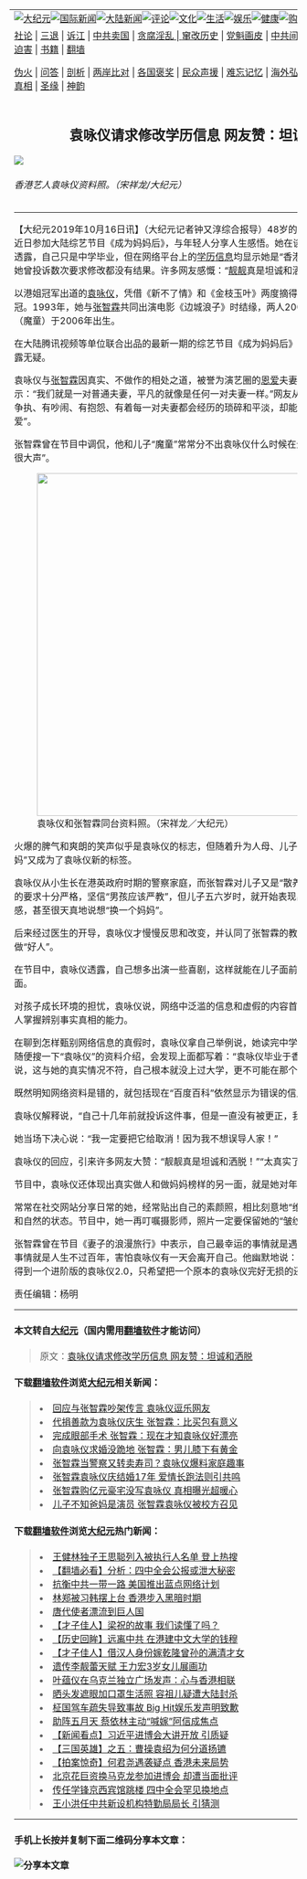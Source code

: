 <a name="1" id="1" target="_blank"></a><span id="1"></span>
<table border="0"><tr><td colspan="2" VALIGN=TOP><a href="https://github.com/mprjd2205/djy/blob/master/gb/nsc413.md#1"><img src="https://gitlab.com/szzdlab/www/raw/master/t/djy/1.jpg" title="大纪元"></a><a href="https://github.com/mprjd2205/djy/blob/master/gb/n24hr.md#1"><img src="https://gitlab.com/szzdlab/www/raw/master/t/djy/3.jpg" title="国际新闻"></a><a href="https://github.com/mprjd2205/djy/blob/master/gb/nsc413.md#1"><img src="https://gitlab.com/szzdlab/www/raw/master/t/djy/4.jpg" title="大陆新闻"></a><a href="https://github.com/mprjd2205/djy/blob/master/gb/news392.md#1"><img src="https://gitlab.com/szzdlab/www/raw/master/t/djy/5.jpg" title="评论"></a><a href="https://github.com/mprjd2205/djy/blob/master/gb/news2007.md#1"><img src="https://gitlab.com/szzdlab/www/raw/master/t/djy/6.jpg" title="文化"></a><a href="https://github.com/mprjd2205/djy/blob/master/gb/news2008.md#1"><img src="https://gitlab.com/szzdlab/www/raw/master/t/djy/7.jpg" title="生活"></a><a href="https://github.com/mprjd2205/djy/blob/master/gb/ncyule.md#1"><img src="https://gitlab.com/szzdlab/www/raw/master/t/djy/8.jpg" title="娱乐"></a><a href="https://github.com/mprjd2205/djy/blob/master/gb/nsc1002.md#1"><img src="https://gitlab.com/szzdlab/www/raw/master/t/djy/9.jpg" title="健康"><a href="https://www.youlucky.com"><img src="https://gitlab.com/szzdlab/www/raw/master/t/djy/10.jpg" title="购物"></a><a href="https://www.supportepoch.org/donation?utm_medium=epochtimes&utm_source=referral&utm_campaign=donate_button_djyhomepage"><img src="https://gitlab.com/szzdlab/www/raw/master/t/djy/12.jpg" title="捐款"></a></td></tr>
<tr><td colspan="2" VALIGN=TOP><a target="_blank" href="https://github.com/mprjd2205/djy/blob/master/gb/9p.md#1">社论</a> | <a target="_blank" href="https://github.com/mprjd2205/djy/blob/master/gb/nf5657.md#1">三退</a> | <a target="_blank" href="https://github.com/mprjd2205/djy/blob/master/gb/nf6123.md#1">诉江</a> | <a target="_blank" href="https://github.com/mprjd2205/djy/blob/master/gb/nf1176117.md#1">中共卖国</a> | <a target="_blank" href="https://github.com/mprjd2205/djy/blob/master/gb/nf5773.md#1">贪腐淫乱 | <a target="_blank" href="https://github.com/mprjd2205/djy/blob/master/gb/nf1176115.md#1">窜改历史</a> | <a target="_blank" href="https://github.com/mprjd2205/djy/blob/master/gb/nf1176107.md#1">党魁画皮</a> | <a target="_blank" href="https://github.com/mprjd2205/djy/blob/master/gb/nf1320400.md#1">中共间谍</a> | <a target="_blank" href="https://github.com/mprjd2205/djy/blob/master/gb/nf1176114.md#1">破坏传统</a> | <a target="_blank" href="https://github.com/mprjd2205/djy/blob/master/gb/nf5287.md#1">恶贯满盈</a> | <a target="_blank" href="https://github.com/mprjd2205/djy/blob/master/gb/ncid278.md#1">人权</a> | <a target="_blank" href="https://github.com/mprjd2205/djy/blob/master/gb/nf1176111.md#1">迫害</a> | <a target="_blank" href="https://github.com/mprjd2205/djy/blob/master/gb/nf1235328.md#1">书籍</a> | <a target="_blank" href="https://github.com/mprjd2205/www/blob/master/README.md?zsrh#1">翻墙</a></p><p><a target="_blank" href="https://github.com/mprjd2205/djy/blob/master/gb/nf5562.md#1">伪火</a> | <a target="_blank" href="https://github.com/mprjd2205/djy/blob/master/gb/nf4378.md#1">问答</a> | <a target="_blank" href="https://github.com/mprjd2205/djy/blob/master/gb/nf5792.md#1">剖析</a> | <a target="_blank" href="https://github.com/mprjd2205/djy/blob/master/gb/nf5735.md#1">两岸比对</a> | <a target="_blank" href="https://github.com/mprjd2205/djy/blob/master/gb/nf6119.md#1">各国褒奖</a> | <a target="_blank" href="https://github.com/mprjd2205/djy/blob/master/gb/nf6120.md#1">民众声援</a> | <a target="_blank" href="https://github.com/mprjd2205/djy/blob/master/gb/nf1188594.md#1">难忘记忆</a> | <a target="_blank" href="https://github.com/mprjd2205/djy/blob/master/gb/nf3180.md#1">海外弘传</a> | <a target="_blank" href="https://github.com/mprjd2205/djy/blob/master/gb/nf5410.md#1">万人上访</a> | <a target="_blank" href="https://github.com/mprjd2205/ntdtv/blob/master/gb/prog1530_1.md#1">和平抗议</a> | <a target="_blank" href="https://github.com/mprjd2205/djy/blob/master/gb/nf4386.md#1">支持</a> | <a target="_blank" href="https://github.com/mprjd2205/djy/blob/master/gb/nf4389.md#1">真相</a> | <a target="_blank" href="https://github.com/mprjd2205/djy/blob/master/gb/nf5790.md#1">圣缘</a> | <a target="_blank" href="https://github.com/mprjd2205/djy/blob/master/gb/nf4786.md#1">神韵</a></td></tr>
<tr><td VALIGN=TOP width="626"><h2 align=center>袁咏仪请求修改学历信息 网友赞：坦诚和洒脱</h2>
<img src="http://i.epochtimes.com/assets/uploads/2019/10/150819090508100311-600x400.jpg" />
<h6>香港艺人袁咏仪资料照。（宋祥龙/大纪元）
</h6>
<hr>
<p>【大纪元2019年10月16日讯】（大纪元记者钟又淳综合报导）48岁的香港艺人<a href="https://github.com/mprjd2205/djy/blob/master/gb/tag/%E8%A2%81%E5%92%8F%E4%BB%AA.md">袁咏仪</a>（<a href="https://github.com/mprjd2205/djy/blob/master/gb/tag/%E9%9D%93%E9%9D%93.md">靓靓</a>）近日参加大陆综艺节目《成为妈妈后》，与年轻人分享人生感悟。她在谈及网络信息的真假问题时透露，自己只是中学毕业，但在网络平台上的<a href="https://github.com/mprjd2205/djy/blob/master/gb/tag/%E5%AD%A6%E5%8E%86%E4%BF%A1%E6%81%AF.md">学历信息</a>均显示她是“香港理工大学设计系毕业”，她曾投诉数次要求修改都没有结果。许多网友感慨：“<a href="https://github.com/mprjd2205/djy/blob/master/gb/tag/%E9%9D%93%E9%9D%93.md">靓靓</a>真是坦诚和洒脱！”</p>
<p>以港姐冠军出道的<a href="https://github.com/mprjd2205/djy/blob/master/gb/tag/%E8%A2%81%E5%92%8F%E4%BB%AA.md">袁咏仪</a>，凭借《新不了情》和《金枝玉叶》两度摘得香港电影金像奖影后桂冠。1993年，她与<a href="https://github.com/mprjd2205/djy/blob/master/gb/tag/%E5%BC%A0%E6%99%BA%E9%9C%96.md">张智霖</a>共同出演电影《边城浪子》时结缘，两人2001年结婚，儿子张慕童（魔童）于2006年出生。</p>
<p>在大陆腾讯视频等单位联合出品的最新一期的综艺节目《成为妈妈后》中，袁咏仪坦率的个性展露无疑。</p>
<p>袁咏仪与<a href="https://github.com/mprjd2205/djy/blob/master/gb/tag/%E5%BC%A0%E6%99%BA%E9%9C%96.md">张智霖</a>因真实、不做作的相处之道，被誉为演艺圈的<a href="https://github.com/mprjd2205/djy/blob/master/gb/tag/%E6%81%A9%E7%88%B1.md">恩爱</a>夫妻，但袁咏仪在受访时表示：“我们就是一对普通夫妻，平凡的就像是任何一对夫妻一样。”网友从节目中发现，他们两人有争执、有吵闹、有抱怨、有着每一对夫妻都会经历的琐碎和平淡，却能随时自然而然地“秀恩爱”。</p>
<p>张智霖曾在节目中调侃，他和儿子“魔童”常常分不出袁咏仪什么时候在生气，“因为她平常说话就很大声”。</p>
<figure id="attachment_6516249" style="width: 600px" class="wp-caption aligncenter"><img class="wp-image-6516249 size-large" src="http://i.epochtimes.com/assets/uploads/2015/10/151007081640100311-600x399.jpg" alt="" width="600" b="399" /><figcaption class="wp-caption-text">袁咏仪和张智霖同台资料照。（宋祥龙／大纪元）</figcaption></figure>
<p>火爆的脾气和爽朗的笑声似乎是袁咏仪的标志，但随着升为人母、儿子“魔童”渐渐长大，“虎妈”又成为了袁咏仪新的标签。</p>
<p>袁咏仪从小生长在港英政府时期的警察家庭，而张智霖对儿子又是“散养”教育法。袁咏仪对孩子的要求十分严格，坚信“男孩应该严教”，但儿子五六岁时，就开始表现出了对妈妈教育方式的反感，甚至很天真地说想“换一个妈妈”。</p>
<p>后来经过医生的开导，袁咏仪才慢慢反思和改变，并认同了张智霖的教育方式，开始在儿子面前做“好人”。</p>
<p>在节目中，袁咏仪透露，自己想多出演一些喜剧，这样就能在儿子面前多展现轻松和幽默的一面。</p>
<p>对孩子成长环境的担忧，袁咏仪说，网络中泛滥的信息和虚假的内容首当其冲，她希望现在年轻人掌握辨别事实真相的能力。</p>
<p>在聊到怎样甄别网络信息的真假时，袁咏仪拿自己举例说，她读完中学之后，就开始工作，但是随便搜一下“袁咏仪”的资料介绍，会发现上面都写着：“袁咏仪毕业于香港理工大学设计系。”她说，这与她的真实情况不符，自己根本就没上过大学，更不可能在那个学校毕业。</p>
<p>既然明知网络资料是错的，就包括现在“百度百科”依然显示为错误的信息，为什么不更正呢？</p>
<p>袁咏仪解释说，“自己十几年前就投诉这件事，但是一直没有被更正，我自己也很无奈啊！”</p>
<p>她当场下决心说：“我一定要把它给取消！因为我不想误导人家！”</p>
<p>袁咏仪的回应，引来许多网友大赞：“靓靓真是坦诚和洒脱！”“太真实了，被圈粉了！”</p>
<p>节目中，袁咏仪还体现出真实做人和做妈妈榜样的另一面，就是她对年龄和岁月的接纳。</p>
<p>常常在社交网站分享日常的她，经常贴出自己的素颜照，相比刻意地“维持美貌”，她更喜欢舒服和自然的状态。节目中，她一再叮嘱摄影师，照片一定要保留她的“皱纹”。</p>
<p>张智霖曾在节目《妻子的浪漫旅行》中表示，自己最幸运的事情就是遇到了袁咏仪，而最恐惧的事情就是人生不过百年，害怕袁咏仪有一天会离开自己。他幽默地说：“旅行结束之后，我不奢求得到一个进阶版的袁咏仪2.0，只希望把一个原本的袁咏仪完好无损的还给我。”</p>
<p>责任编辑：杨明</p>

<hr>

#### 本文转自<a href="http://www.epochtimes.com">大纪元</a>（国内需用<a href="https://git.io/JesJV">翻墙软件</a>才能访问）
> 原文：<a href="http://www.epochtimes.com/gb/19/10/15/n11590662.htm">袁咏仪请求修改学历信息 网友赞：坦诚和洒脱</a>


#### 下载<a href="https://git.io/JesJV">翻墙软件</a>浏览<a href="http://www.epochtimes.com">大纪元</a>相关新闻：
> <li><a href="http://www.epochtimes.com/gb/18/11/18/n10859984.htm">回应与张智霖吵架传言 袁咏仪逗乐网友</a></li>
> <li><a href="http://www.epochtimes.com/gb/18/9/5/n10691085.htm">代捐善款为袁咏仪庆生 张智霖：比买包有意义</a></li>
> <li><a href="http://www.epochtimes.com/gb/18/9/2/n10685429.htm">完成眼部手术 张智霖：现在才知袁咏仪好漂亮</a></li>
> <li><a href="http://www.epochtimes.com/gb/18/5/31/n10444861.htm">向袁咏仪求婚没跪地 张智霖：男儿膝下有黄金</a></li>
> <li><a href="http://www.epochtimes.com/gb/18/5/5/n10364661.htm">张智霖当警察又转卖寿司？袁咏仪爆料家庭趣事</a></li>
> <li><a href="http://www.epochtimes.com/gb/18/2/8/n10127389.htm">张智霖袁咏仪庆结婚17年 爱情长跑法则引共鸣</a></li>
> <li><a href="http://www.epochtimes.com/gb/17/10/29/n9783573.htm">张智霖购亿元豪宅没写袁咏仪 真相曝光超暖心</a></li>
> <li><a href="http://www.epochtimes.com/gb/17/9/14/n9632530.htm">儿子不知爸妈是演员 张智霖袁咏仪被校方召见</a></li>

#### 下载<a href="https://git.io/JesJV">翻墙软件</a>浏览<a href="http://www.epochtimes.com">大纪元</a>热门新闻：
> <li><a href="http://www.epochtimes.com/gb/19/11/6/n11636669.htm">王健林独子王思聪列入被执行人名单 登上热搜</a></li>
> <li><a href="http://www.epochtimes.com/gb/19/11/6/n11636278.htm">【翻墙必看】分析：四中全会公报或泄大秘密</a></li>
> <li><a href="http://www.epochtimes.com/gb/19/11/6/n11636400.htm">抗衡中共一带一路 美国推出蓝点网络计划</a></li>
> <li><a href="http://www.epochtimes.com/gb/19/11/6/n11638219.htm">林郑被习韩摆上台 香港步入黑暗时期</a></li>
> <li><a href="http://www.epochtimes.com/gb/19/10/11/n11582046.htm">唐代使者漂流到巨人国</a></li>
> <li><a href="http://www.epochtimes.com/gb/19/10/25/n11612042.htm">【才子佳人】梁祝的故事 我们读懂了吗？</a></li>
> <li><a href="http://www.epochtimes.com/gb/19/10/28/n11617434.htm">【历史回眸】远离中共 在港建中文大学的钱穆</a></li>
> <li><a href="http://www.epochtimes.com/gb/19/10/31/n11625562.htm">【才子佳人】借汉人身份嫁乾隆曾孙的满清才女</a></li>
> <li><a href="http://www.epochtimes.com/gb/19/11/3/n11631219.htm">遗传李靓蕾天赋 王力宏3岁女儿展画功</a></li>
> <li><a href="http://www.epochtimes.com/gb/19/11/4/n11632910.htm">叶蕴仪在乌克兰独立广场发声：心与香港相联</a></li>
> <li><a href="http://www.epochtimes.com/gb/19/11/5/n11635562.htm">晒头发遮眼加口罩生活照 容祖儿疑遭大陆封杀</a></li>
> <li><a href="http://www.epochtimes.com/gb/19/11/4/n11631669.htm">柾国驾车疏失导致事故 Big Hit娱乐发声明致歉</a></li>
> <li><a href="http://www.epochtimes.com/gb/19/11/4/n11631717.htm">助阵五月天 蔡依林主动“喊嫁”阿信成焦点</a></li>
> <li><a href="http://www.epochtimes.com/gb/19/11/5/n11635378.htm">【新闻看点】习近平进博会大讲开放 引质疑</a></li>
> <li><a href="http://www.epochtimes.com/gb/19/11/6/n11637294.htm">【三国英雄】之五：曹操袁绍为何分道扬镳</a></li>
> <li><a href="http://www.epochtimes.com/gb/19/11/7/n11638539.htm">【拍案惊奇】何君尧遇袭疑点 香港未来局势</a></li>
> <li><a href="http://www.epochtimes.com/gb/19/11/5/n11635571.htm">北京花巨资换马克龙参加进博会 却遭当面批评</a></li>
> <li><a href="http://www.epochtimes.com/gb/19/11/5/n11633778.htm">传任学锋京西宾馆跳楼 四中全会罕见换地点</a></li>
> <li><a href="http://www.epochtimes.com/gb/19/11/5/n11635931.htm">王小洪任中共新设机构特勤局局长 引猜测</a></li>
<hr>

#### 手机上长按并复制下面二维码分享本文章：<br><br><img src="http://d1p1.ip.zn2.us/v.php?action=qrcode&url=https://github.com/mprjd2205/djy/blob/master/gb/19/10/15/n11590662.md%231" title="分享本文章"></td><td VALIGN=TOP><a href="https://github.com/mprjd2205/djy/blob/master/gb/16/1/21/n4622075.md?dfh#1" target="_blank"><img src="https://gitlab.com/szzdlab/djy/raw/master/gb/300/wei-f1.jpg" title="中共的伪火骗局"  alt="中共的伪火骗局"></a><br><a href="https://github.com/mprjd2205/www/blob/master/README.md?dfh#9" target="_blank"><img src="https://gitlab.com/szzdlab/djy/raw/master/gb/300/yong-h.jpg" title="永恒的见证"  alt="永恒的见证"></a><br><a href="https://github.com/mprjd2205/djy/blob/master/gb/13/9/29/n3974789.md?dfh#1" target="_blank"><img src="https://gitlab.com/szzdlab/djy/raw/master/gb/300/shang-lnz.jpg" title="善良女子被中共投男牢"  alt="善良女子被中共投男牢"></a><br><a href="https://github.com/mprjd2205/djy/blob/master/gb/16/3/16/n4663449.md?dfh#1" target="_blank"><img src="https://gitlab.com/szzdlab/djy/raw/master/gb/300/huo-z3.jpg" title="警卫目击活摘器官"  alt="警卫目击活摘器官"></a><br><a href="https://github.com/mprjd2205/djy/blob/master/gb/16/8/7/n8177641.md?dfh#1" target="_blank"><img src="https://gitlab.com/szzdlab/djy/raw/master/gb/300/huo-z4.jpg" title="证人描述活摘恐怖"  alt="证人描述活摘恐怖"></a><br><a href="https://github.com/mprjd2205/djy/blob/master/gb/10/4/19/n2881569.md?dfh#1" target="_blank"><img src="https://gitlab.com/szzdlab/djy/raw/master/gb/300/huo-z1.jpg" title="揭开活摘器官黑幕"  alt="揭开活摘器官黑幕"></a><br><a href="https://github.com/mprjd2205/djy/blob/master/gb/10/11/7/n3077476.md?dfh#1" target="_blank"><img src="https://gitlab.com/szzdlab/djy/raw/master/gb/300/ma-ks.jpg" title="马克思的成魔之路"  alt="马克思的成魔之路"></a><br><a href="https://github.com/mprjd2205/djy/blob/master/gb/14/6/9/n4173977.md?dfh#1" target="_blank"><img src="https://gitlab.com/szzdlab/djy/raw/master/gb/300/chang-zs.jpg" title="藏字石 蕴天机"  alt="藏字石 蕴天机"></a><br><a href="https://github.com/mprjd2205/djy/blob/master/gb/18/5/10/n10381511.md?dfh#1" target="_blank"><img src="https://gitlab.com/szzdlab/djy/raw/master/gb/300/st1.jpg" title="关注3亿人三退"  alt="关注3亿人三退"></a><br><a href="https://github.com/mprjd2205/djy/blob/master/gb/18/3/21/n10237682.md?dfh#1" target="_blank"><img src="https://gitlab.com/szzdlab/djy/raw/master/gb/300/jie-t.jpg" title="解体中共复兴中华"  alt="解体中共复兴中华"></a><br><a href="https://github.com/mprjd2205/djy/blob/master/gb/9/2/9/n2422991.md?dfh#1" target="_blank"><img src="https://gitlab.com/szzdlab/djy/raw/master/gb/300/gao-zs.jpg" title="中共迫害良心律师"  alt="中共迫害良心律师"></a><br><a href="https://github.com/mprjd2205/djy/blob/master/gb/18/12/9/n10900044.md?dfh#1" target="_blank"><img src="https://gitlab.com/szzdlab/djy/raw/master/gb/300/sj1.jpg" title="303万人举报江泽民"  alt="303万人举报江泽民"></a><br><a href="https://github.com/mprjd2205/djy/blob/master/gb/18/8/28/n10672014.md?dfh#1" target="_blank"><img src="https://gitlab.com/szzdlab/djy/raw/master/gb/300/sj2.jpg" title="这些官员为何起诉江泽民"  alt="这些官员为何起诉江泽民"></a><br><a href="https://github.com/mprjd2205/djy/blob/master/gb/8/12/18/n2367165.md?dfh#1" target="_blank"><img src="https://gitlab.com/szzdlab/djy/raw/master/gb/300/liangan.jpg" title="海峡两岸的强烈对比"  alt="海峡两岸的强烈对比"></a><br><a href="https://github.com/mprjd2205/djy/blob/master/gb/15/5/5/n4427238.md?dfh#1" target="_blank"><img src="https://gitlab.com/szzdlab/djy/raw/master/gb/300/jia-ndzl.jpg" title="加拿大总理的贺信"  alt="加拿大总理的贺信"></a><br><a href="https://github.com/mprjd2205/djy/blob/master/gb/11/6/17/n3289382.md?dfh#1" target="_blank"><img src="https://gitlab.com/szzdlab/djy/raw/master/gb/300/xiao-wd.jpg" title="探寻真相兼听则明"  alt="探寻真相兼听则明"></a><br><a href="https://github.com/mprjd2205/djy/blob/master/gb/18/10/27/n10812623.md?dfh#1" target="_blank"><img src="https://gitlab.com/szzdlab/djy/raw/master/gb/300/yindu.jpg" title="印度媒体报道东方"  alt="印度媒体报道东方"></a><br><a href="https://github.com/mprjd2205/djy/blob/master/gb/18/6/9/n10469652.md?dfh#1" target="_blank"><img src="https://gitlab.com/szzdlab/djy/raw/master/gb/300/xie-j.jpg" title="不一样的海外校园"  alt="不一样的海外校园"></a><br><a href="https://github.com/mprjd2205/djy/blob/master/gb/7/4/5/n1669415.md?dfh#1" target="_blank"><img src="https://gitlab.com/szzdlab/djy/raw/master/gb/300/li-up.jpg" title="从大师到徒弟的传奇"  alt="从大师到徒弟的传奇"></a><br><a href="https://github.com/mprjd2205/djy/blob/master/gb/17/5/26/n9191512.md?dfh#1" target="_blank"><img src="https://gitlab.com/szzdlab/djy/raw/master/gb/300/zfl2.jpg" title="亿万人与东方一本奇书"  alt="亿万人与东方一本奇书"></a><br><a href="https://github.com/mprjd2205/djy/blob/master/gb/13/11/27/n4020290.md?dfh#1" target="_blank"><img src="https://gitlab.com/szzdlab/djy/raw/master/gb/300/zhen-h.jpg" title="大陆见不到的震撼场面"  alt="大陆见不到的震撼场面"></a><br><a href="https://github.com/mprjd2205/djy/blob/master/gb/15/7/17/n4482910.md?dfh#1" target="_blank"><img src="https://gitlab.com/szzdlab/djy/raw/master/gb/300/dalu-sk.jpg" title="人心向善 大陆当初盛况"  alt="人心向善 大陆当初盛况"></a><br><a href="https://github.com/mprjd2205/djy/blob/master/gb/9/10/15/n2689419.md?dfh#1" target="_blank"><img src="https://gitlab.com/szzdlab/djy/raw/master/gb/300/zfl1.jpg" title="追寻真理 这书讲什么"  alt="追寻真理 这书讲什么"></a><br><a href="https://github.com/mprjd2205/www/blob/master/README.md?dfh#1" target="_blank"><img src="https://gitlab.com/szzdlab/djy/raw/master/gb/300/fq1.jpg" title="下载免费翻墙软件"  alt="下载免费翻墙软件"></a><br></td></tr></table>
